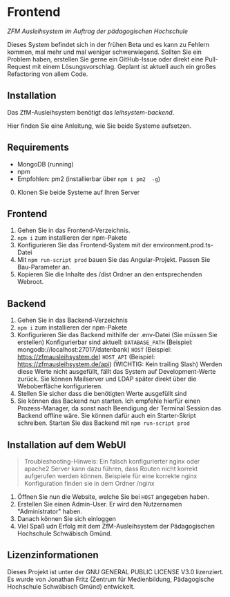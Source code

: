# Frontend

*ZFM Ausleihsystem im Auftrag der pädagogischen Hochschule*

Dieses System befindet sich in der frühen Beta und es kann zu Fehlern kommen, mal mehr und mal weniger schwerwiegend.
Sollten Sie ein Problem haben, erstellen Sie gerne ein GitHub-Issue oder direkt eine Pull-Request mit einem Lösungsvorschlag.
Geplant ist aktuell auch ein großes Refactoring von allem Code.

## Installation

Das ZfM-Ausleihsystem benötigt das *leihsystem-backend*.

Hier finden Sie eine Anleitung, wie Sie beide Systeme aufsetzen.


## Requirements
- MongoDB (running)
- npm
- Empfohlen: pm2 (installierbar über `npm i pm2  -g`)

0. Klonen Sie beide Systeme auf Ihren Server
## Frontend
1. Gehen Sie in das Frontend-Verzeichnis.
2. ``npm i`` zum installieren der npm-Pakete
3. Konfigurieren Sie das Frontend-System mit der environment.prod.ts-Datei
4. Mit ``npm run-script prod`` bauen Sie das Angular-Projekt. Passen Sie Bau-Parameter an.
5. Kopieren Sie die Inhalte des /dist Ordner an den entsprechenden Webroot.
## Backend
1. Gehen Sie in das Backend-Verzeichnis
2. ``npm i`` zum installieren der npm-Pakete
3. Konfigurieren Sie das Backend mithilfe der .env-Datei (Sie müssen Sie erstellen)
   Konfigurierbar sind aktuell:
   ``DATABASE_PATH`` (Beispiel: mongodb://localhost:27017/datenbank)
   ``HOST`` (Beispiel: https://zfmausleihsystem.de)
   ``HOST_API`` (Beispiel: https://zfmausleihsystem.de/api) (WICHTIG: Kein trailing Slash)
   Werden diese Werte nicht ausgefüllt, fällt das System auf Development-Werte zurück.
   Sie können Mailserver und LDAP später direkt über die Weboberfläche konfigurieren.
4. Stellen Sie sicher dass die benötigten Werte ausgefüllt sind
5. Sie können das Backend nun starten. Ich empfehle hierfür einen Prozess-Manager, da sonst nach Beendigung der Terminal Session
   das Backend offline wäre. Sie können dafür auch ein Starter-Skript schreiben.
   Starten Sie das Backend mit `npm run-script prod`


## Installation auf dem WebUI


> Troubleshooting-Hinweis: Ein falsch konfigurierter nginx oder apache2 Server kann dazu führen, dass Routen nicht korrekt aufgerufen werden können.
> Beispiele für eine korrekte nginx Konfiguration finden sie in dem Ordner /nginx

1. Öffnen Sie nun die Website, welche Sie bei ``HOST`` angegeben haben.
2. Erstellen Sie einen Admin-User. Er wird den Nutzernamen "Administrator" haben.
3. Danach können Sie sich einloggen
4. Viel Spaß udn Erfolg mit dem ZfM-Ausleihsystem der Pädagogischen Hochschule Schwäbisch Gmünd.

## Lizenzinformationen

Dieses Projekt ist unter der GNU GENERAL PUBLIC LICENSE V3.0 lizenziert.
Es wurde von Jonathan Fritz (Zentrum für Medienbildung, Pädagogische Hochschule Schwäbisch Gmünd) entwickelt.